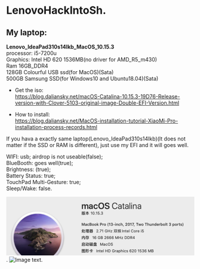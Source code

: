 # LenovoHackIntoSh. 
My laptop: 
---
 **Lenovo_IdeaPad310s14Ikb_MacOS_10.15.3**  
 processor: i5-7200u  
 Graphics: Intel HD 620 1536MB(no driver for AMD_R5_m430)  
 Ram 16GB_DDR4  
 128GB Colourful USB ssd(for MacOS)(Sata)  
 500GB Samsung SSD(for Windows10 and Ubuntu18.04)(Sata)  
 
* Get the iso:  
https://blog.daliansky.net/macOS-Catalina-10.15.3-19D76-Release-version-with-Clover-5103-original-image-Double-EFI-Version.html  

* How to install:  
https://blog.daliansky.net/MacOS-installation-tutorial-XiaoMi-Pro-installation-process-records.html  

If you hava a exactly same laptop(Lenovo_IdeaPad310s14Ikb)(It does not matter if the SSD or RAM is different), just use my EFI and it will goes well.  

WIFI: usb; airdrop is not useable(false);  
BlueBooth: goes well(true);  
Brightness: (true);  
Battery Status: true;  
TouchPad Multi-Gesture: true;  
Sleep/Wake: false.  

![Image text](https://github.com/WentaoHao/LenovoHackIntoSh-IdeaPad310s14Ikb/blob/master/png/MacOS.png). 
![Image text](https://github.com/WentaoHao/LenovoHackIntoSh-IdeaPad310s14Ikb/blob/master/png/macOS2.png). 
